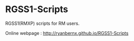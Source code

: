 # RGSS1-Scripts
RGSS1(RMXP) scripts for RM users.

Online webpage : http://ryanbernx.github.io/RGSS1-Scripts
